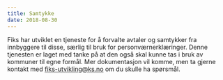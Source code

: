 ```yaml
---
title: Samtykke
date: 2018-08-30 
---
```


Fiks har utviklet en tjeneste for å forvalte avtaler og samtykker fra innbyggere til disse, særlig til bruk for personværnerklæringer. Denne tjenesten er laget med tanke på at den også skal kunne tas i bruk av kommuner til egne formål. Mer dokumentasjon vil komme, men ta gjerne kontakt med fiks-utvikling@ks.no om du skulle ha spørsmål.
